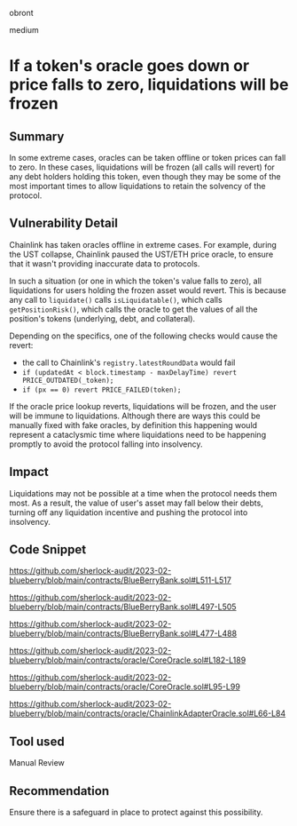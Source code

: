 obront

medium

# If a token's oracle goes down or price falls to zero, liquidations will be frozen

## Summary

In some extreme cases, oracles can be taken offline or token prices can fall to zero. In these cases, liquidations will be frozen (all calls will revert) for any debt holders holding this token, even though they may be some of the most important times to allow liquidations to retain the solvency of the protocol.

## Vulnerability Detail

Chainlink has taken oracles offline in extreme cases. For example, during the UST collapse, Chainlink paused the UST/ETH price oracle, to ensure that it wasn't providing inaccurate data to protocols.

In such a situation (or one in which the token's value falls to zero), all liquidations for users holding the frozen asset would revert. This is because any call to `liquidate()` calls `isLiquidatable()`, which calls `getPositionRisk()`, which calls the oracle to get the values of all the position's tokens (underlying, debt, and collateral).

Depending on the specifics, one of the following checks would cause the revert:
- the call to Chainlink's `registry.latestRoundData` would fail
- `if (updatedAt < block.timestamp - maxDelayTime) revert PRICE_OUTDATED(_token);`
- `if (px == 0) revert PRICE_FAILED(token);`

If the oracle price lookup reverts, liquidations will be frozen, and the user will be immune to liquidations. Although there are ways this could be manually fixed with fake oracles, by definition this happening would represent a cataclysmic time where liquidations need to be happening promptly to avoid the protocol falling into insolvency. 

## Impact

Liquidations may not be possible at a time when the protocol needs them most. As a result, the value of user's asset may fall below their debts, turning off any liquidation incentive and pushing the protocol into insolvency.

## Code Snippet

https://github.com/sherlock-audit/2023-02-blueberry/blob/main/contracts/BlueBerryBank.sol#L511-L517

https://github.com/sherlock-audit/2023-02-blueberry/blob/main/contracts/BlueBerryBank.sol#L497-L505

https://github.com/sherlock-audit/2023-02-blueberry/blob/main/contracts/BlueBerryBank.sol#L477-L488

https://github.com/sherlock-audit/2023-02-blueberry/blob/main/contracts/oracle/CoreOracle.sol#L182-L189

https://github.com/sherlock-audit/2023-02-blueberry/blob/main/contracts/oracle/CoreOracle.sol#L95-L99

https://github.com/sherlock-audit/2023-02-blueberry/blob/main/contracts/oracle/ChainlinkAdapterOracle.sol#L66-L84

## Tool used

Manual Review

## Recommendation

Ensure there is a safeguard in place to protect against this possibility. 